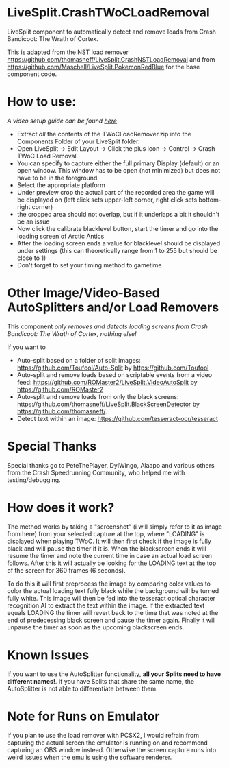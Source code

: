 # LiveSplit.CrashTWoCLoadRemoval
LiveSplit component to automatically detect and remove loads from Crash Bandicoot: The Wrath of Cortex.

This is adapted from the NST load remover https://github.com/thomasneff/LiveSplit.CrashNSTLoadRemoval
and from https://github.com/Maschell/LiveSplit.PokemonRedBlue for the base component code.

# How to use:
*A video setup guide can be found [here](https://www.youtube.com/watch?v=shP9JsmuY5c)*

- Extract *all* the contents of the TWoCLoadRemover.zip into the Components Folder of your LiveSplit folder.
- Open LiveSplit -> Edit Layout -> Click the plus icon -> Control -> Crash TWoC Load Removal
- You can specify to capture either the full primary Display (default) or an open window. This window has to be open (not minimized) but does not have to be in the foreground
- Select the appropriate platform
- Under preview crop the actual part of the recorded area the game will be displayed on (left click sets upper-left corner, right click sets bottom-right corner)
- the cropped area should not overlap, but if it underlaps a bit it shouldn't be an issue
- Now click the calibrate blacklevel button, start the timer and go into the loading screen of Arctic Antics
- After the loading screen ends a value for blacklevel should be displayed under settings (this can theoretically range from 1 to 255 but should be close to 1)
- Don't forget to set your timing method to gametime

# Other Image/Video-Based AutoSplitters and/or Load Removers
This component 
*only removes and detects loading screens from Crash Bandicoot: The Wrath of Cortex, nothing else!*

If you want to

 * Auto-split based on a folder of split images: https://github.com/Toufool/Auto-Split by https://github.com/Toufool
 * Auto-split and remove loads based on scriptable events from a video feed: https://github.com/ROMaster2/LiveSplit.VideoAutoSplit by https://github.com/ROMaster2
 * Auto-split and remove loads from only the black screens: https://github.com/thomasneff/LiveSplit.BlackScreenDetector by https://github.com/thomasneff/.
 * Detect text within an image: https://github.com/tesseract-ocr/tesseract

# Special Thanks
Special thanks go to PeteThePlayer, DylWingo, Alaapo and various others from the Crash Speedrunning Community, who helped me with testing/debugging.

# How does it work?
The method works by taking a "screenshot" (i will simply refer to it as image from here) from your selected capture at the top, where "LOADING" is displayed when playing TWoC. It will then first check if the image is fully black and will pause the timer if it is. When the blackscreen ends it will resume the timer and note the current time in case an actual load screen follows. After this it will actually be looking for the LOADING text at the top of the screen for 360 frames (6 seconds). 

To do this it will first preprocess the image by comparing color values to color the actual loading text fully black while the background will be turned fully white. This image will then be fed into the tesseract optical character recognition AI to extract the text within the image. If the extracted text equals LOADING the timer will revert back to the time that was noted at the end of predecessing black screen and pause the timer again. Finally it will unpause the timer as soon as the upcoming blackscreen ends.

# Known Issues
If you want to use the AutoSplitter functionality, **all your Splits need to have different names!**. If you have Splits that share the same name, the AutoSplitter is not able to differentiate between them.

# Note for Runs on Emulator
If you plan to use the load remover with PCSX2, I would refrain from capturing the actual screen the emulator is running on and recommend capturing an OBS window instead. Otherwise the screen capture runs into weird issues when the emu is using the software renderer.
